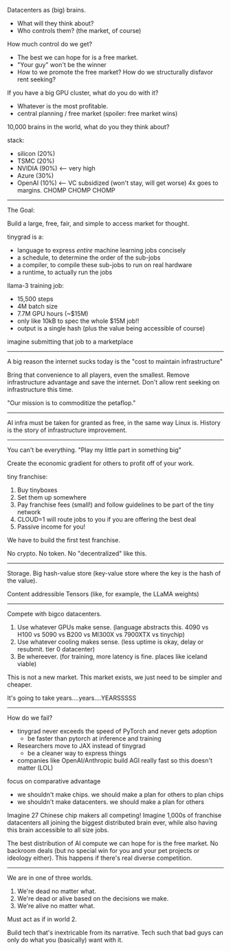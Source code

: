 Datacenters as (big) brains.
* What will they think about?
* Who controls them? (the market, of course)

How much control do we get?
* The best we can hope for is a free market.
* "Your guy" won't be the winner
* How to we promote the free market? How do we structurally disfavor rent seeking?

If you have a big GPU cluster, what do you do with it?
* Whatever is the most profitable.
* central planning / free market (spoiler: free market wins)

10,000 brains in the world, what do you they think about?

stack:
* silicon (20%)
* TSMC (20%)
* NVIDIA (90%) <-- very high
* Azure (30%)
* OpenAI (10%) <-- VC subsidized (won't stay, will get worse)
4x goes to margins. CHOMP CHOMP CHOMP

-------

The Goal:

Build a large, free, fair, and simple to access market for thought.

tinygrad is a:
* language to express *entire* machine learning jobs concisely
* a schedule, to determine the order of the sub-jobs
* a compiler, to compile these sub-jobs to run on real hardware
* a runtime, to actually run the jobs

llama-3 training job:
* 15,500 steps
* 4M batch size
* 7.7M GPU hours (~$15M)
* only like 10kB to spec the whole $15M job!!
* output is a single hash (plus the value being accessible of course)

imagine submitting that job to a marketplace

------

A big reason the internet sucks today is the "cost to maintain infrastructure"

Bring that convenience to all players, even the smallest.
Remove infrastructure advantage and save the internet.
Don't allow rent seeking on infrastructure this time.

"Our mission is to commoditize the petaflop."

------

AI infra must be taken for granted as free, in the same way Linux is.
History is the story of infrastructure improvement.

------

You can't be everything. "Play my little part in something big"

Create the economic gradient for others to profit off of your work.

tiny franchise:
1. Buy tinyboxes
2. Set them up somewhere
3. Pay franchise fees (small!) and follow guidelines to be part of the tiny network
4. CLOUD=1 will route jobs to you if you are offering the best deal
5. Passive income for you!

We have to build the first test franchise.

No crypto. No token. No "decentralized" like this.

------

Storage. Big hash-value store (key-value store where the key is the hash of the value).

Content addressible Tensors (like, for example, the LLaMA weights)

------

Compete with bigco datacenters.

1. Use whatever GPUs make sense. (language abstracts this. 4090 vs H100 vs 5090 vs B200 vs MI300X vs 7900XTX vs tinychip)
2. Use whatever cooling makes sense. (less uptime is okay, delay or resubmit. tier 0 datacenter)
3. Be whereever. (for training, more latency is fine. places like iceland viable)

This is not a new market. This market exists, we just need to be simpler and cheaper.


It's going to take years....years....YEARSSSSS

------

How do we fail?

* tinygrad never exceeds the speed of PyTorch and never gets adoption
  * be faster than pytorch at inference and training
* Researchers move to JAX instead of tinygrad
  * be a cleaner way to express things
* companies like OpenAI/Anthropic build AGI really fast so this doesn't matter (LOL)

focus on comparative advantage
* we shouldn't make chips. we should make a plan for others to plan chips
* we shouldn't make datacenters. we should make a plan for others

Imagine 27 Chinese chip makers all competing! Imagine 1,000s of franchise datacenters all joining the biggest distributed brain ever, while also having this brain accessible to all size jobs.

The best distribution of AI compute we can hope for is the free market. No backroom deals (but no special win for you and your pet projects or ideology either). This happens if there's real diverse competition.

------

We are in one of three worlds.

1. We're dead no matter what.
2. We're dead or alive based on the decisions we make.
3. We're alive no matter what.

Must act as if in world 2.

Build tech that's inextricable from its narrative.
Tech such that bad guys can only do what you (basically) want with it.
